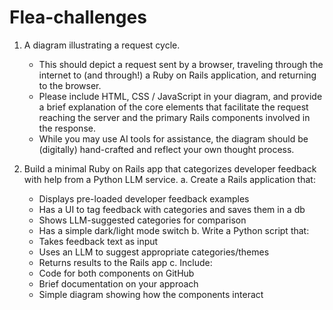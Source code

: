 # Flea-challenges
1. A diagram illustrating a request cycle.
   - This should depict a request sent by a browser, traveling through the internet to (and through!) a Ruby on Rails application, and returning to the browser. 
   - Please include HTML, CSS / JavaScript in your diagram, and provide a brief explanation of the core elements that facilitate the request reaching the server and the primary Rails components involved in the response.
   - While you may use AI tools for assistance, the diagram should be (digitally) hand-crafted and reflect your own thought process.

2. Build a minimal Ruby on Rails app that categorizes developer feedback with help from a Python LLM service.
   a. Create a Rails application that:
      - Displays pre-loaded developer feedback examples
      - Has a UI to tag feedback with categories and saves them in a db
      - Shows LLM-suggested categories for comparison
      - Has a simple dark/light mode switch
   b. Write a Python script that:
      - Takes feedback text as input
      - Uses an LLM to suggest appropriate categories/themes
      - Returns results to the Rails app
   c. Include:
      - Code for both components on GitHub
      - Brief documentation on your approach
      - Simple diagram showing how the components interact
